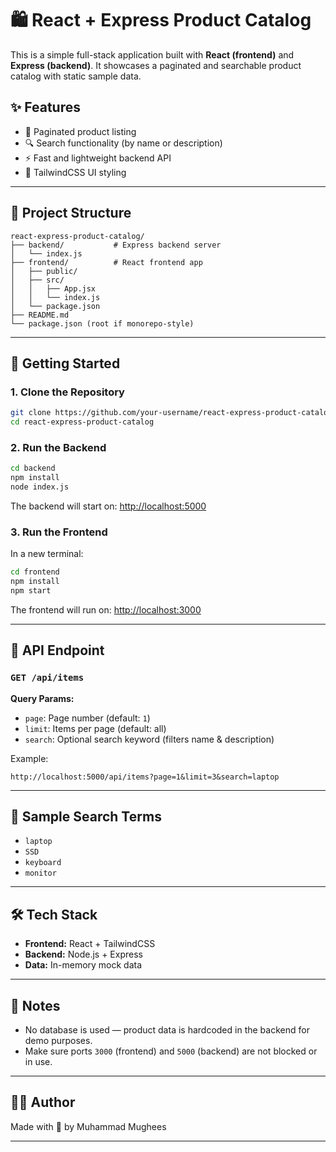 
# 🛍️ React + Express Product Catalog

This is a simple full-stack application built with **React (frontend)** and **Express (backend)**. It showcases a paginated and searchable product catalog with static sample data.

## ✨ Features

- 📄 Paginated product listing
- 🔍 Search functionality (by name or description)
- ⚡ Fast and lightweight backend API
- 💅 TailwindCSS UI styling

---

## 📁 Project Structure

```
react-express-product-catalog/
├── backend/           # Express backend server
│   └── index.js
├── frontend/          # React frontend app
│   ├── public/
│   ├── src/
│   │   ├── App.jsx
│   │   └── index.js
│   └── package.json
├── README.md
└── package.json (root if monorepo-style)
```

---

## 🚀 Getting Started

### 1. Clone the Repository

```bash
git clone https://github.com/your-username/react-express-product-catalog.git
cd react-express-product-catalog
```

### 2. Run the Backend

```bash
cd backend
npm install
node index.js
```

The backend will start on: [http://localhost:5000](http://localhost:5000)

### 3. Run the Frontend

In a new terminal:

```bash
cd frontend
npm install
npm start
```

The frontend will run on: [http://localhost:3000](http://localhost:3000)

---

## 🔗 API Endpoint

### `GET /api/items`

**Query Params:**
- `page`: Page number (default: `1`)
- `limit`: Items per page (default: all)
- `search`: Optional search keyword (filters name & description)

Example:
```
http://localhost:5000/api/items?page=1&limit=3&search=laptop
```

---

## 🧪 Sample Search Terms

- `laptop`
- `SSD`
- `keyboard`
- `monitor`

---

## 🛠️ Tech Stack

- **Frontend:** React + TailwindCSS
- **Backend:** Node.js + Express
- **Data:** In-memory mock data

---

## 📌 Notes

- No database is used — product data is hardcoded in the backend for demo purposes.
- Make sure ports `3000` (frontend) and `5000` (backend) are not blocked or in use.

---

## 🧑‍💻 Author

Made with 💙 by Muhammad Mughees

---

